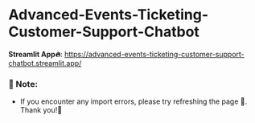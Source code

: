 # Advanced-Events-Ticketing-Customer-Support-Chatbot
**Streamlit App🔥**: https://advanced-events-ticketing-customer-support-chatbot.streamlit.app/

### **📝 Note:**
- If you encounter any import errors, please try refreshing the page 🔄. Thank you!🌹
